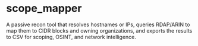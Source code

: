 # scope_mapper
A passive recon tool that resolves hostnames or IPs, queries RDAP/ARIN to map them to CIDR blocks and owning organizations, and exports the results to CSV for scoping, OSINT, and network intelligence.
